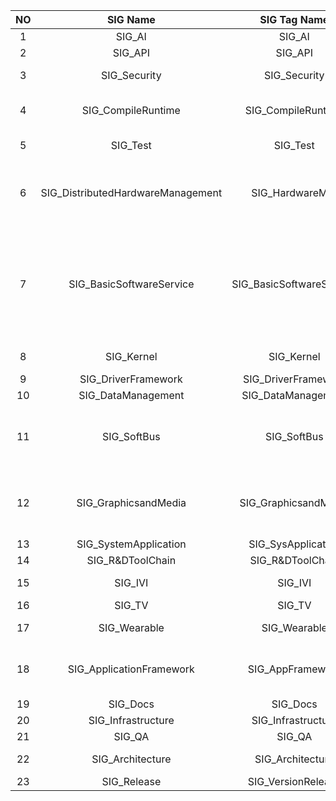 |NO|SIG Name|SIG Tag Name|SIG Leader|Level 1 Subsystem Name|
| :----: | :----: | :----: | :----: | :----: |
|1|SIG_AI|SIG_AI|[chenxiaoliang](https://gitee.com/silenchen)|L1S_AI|
|2|SIG_API|SIG_API|[zhangyongzhi](https://gitee.com/karl-z)|NA|
|3|SIG_Security|SIG_Security|[yangyongjie](yongjie.yan@huawei.com)|L1S_Security <br> L1S_BIOMETRICS|
|4|SIG_CompileRuntime|SIG_CompileRuntime|[huanghuijin](https://gitee.com/huanghuijin) <br> [wangxing](https://gitee.com/wangxing-hw)|L1S_CCRuntime <br> L1S_Build <br> L1S_UTILS|
|5|SIG_Test|SIG_Test|[gaohanyi](https://gitee.com/gaohanyi1982) <br> [wangjuntao](https://gitee.com/buranfanchen)|L1S_Test|
|6|SIG_DistributedHardwareManagement|SIG_HardwareMgr|[ligang](william.ligang@huawei.com) <br> [houpengfei](https://gitee.com/hhh2)|L1S_MSDP <br> L1S_PowerMgr <br> L1S_Sensors <br> L1S_USB <br> L1s_DistributedHardware <br> |
|7|SIG_BasicSoftwareService|SIG_BasicSoftwareService|[zhangxiaotian](https://gitee.com/handyohos) <br> [liyu](https://gitee.com/ericlee)|L1S_DistributedSchedule <br> L1S_ResourceSchedule <br> L1S_StartUp <br> L1S_Notification <br> L1S_HiviewDFX <br> L1S_Update <br> L1S_Account <br> L1S_BarrierFree <br> L1S_MiscServices|
|8|SIG_Kernel|SIG_Kernel|[lijiaxin](nina.lijiaxin@huawei.com) <br> [wangmihu](https://gitee.com/wangmihu2008)|L1S_Kernel|
|9|SIG_DriverFramework|SIG_DriverFramework|[chenfeng](https://gitee.com/chenfeng469)|L1S_Drivers|
|10|SIG_DataManagement|SIG_DataManagement|[gongashi](https://gitee.com/gong-a-shi)|L1S_DistributedDataMgr_DFS|
|11|SIG_SoftBus|SIG_SoftBus|[houweibo](houweibo@huawei.com) <br> [chengguohong](https://gitee.com/cheng_guohong)|L1S_Communication <br> L1S_telepony <br> L1S_Location <br> L1S_Communication_HW <br> L1S_Communication_NetMgr|
|12|SIG_GraphicsandMedia|SIG_GraphicsandMedia|[wangjun](wangjun145@huawei.com) <br> [tanliwen](https://gitee.com/tanliwen1)|L1S_Graphic_AGPEngine <br> L1S_MultiModalInput <br> L1S_MultiMedia <br> L1S_Graphic_AGPComponent <br> L1S_Graphic_AGPWindows|
|13|SIG_SystemApplication|SIG_SysApplication|[wangfeng](https://gitee.com/nicolaswang)|L1S_Applications|
|14|SIG_R&DToolChain|SIG_R&DToolChain|[wangzaishang](https://gitee.com/wangzaishang)|L1S_DevTools|
|15|SIG_IVI|SIG_IVI|[guojinwei](guojinwei@huawei.com)|L1S_IVIHardware <br> L1S_IVI|
|16|SIG_TV|SIG_TV|[zhangxiaotian](https://gitee.com/handyohos)|L1S_IntelliTV|
|17|SIG_Wearable|SIG_Wearable|[wangxiangyang](walton.wang@huawei.com)|L1S_WearableHardware <br> L1S_Wearable|
|18|SIG_ApplicationFramework|SIG_AppFramework|[qiangbo](https://gitee.com/huawei_qiangbo) <br> [niuhui](niuhui@huawei.com)|L1S_Global <br> L1S_AppExecFwk <br> L1S_AAFwk <br> L1S_ACE|
|19|SIG_Docs|SIG_Docs|[yangni](https://gitee.com/neeen)|L1S_Docs|
|20|SIG_Infrastructure|SIG_Infrastructure|[wangyiming](https://gitee.com/youthdragon)|NA|
|21|SIG_QA|SIG_QA|[xingwenhua](https://gitee.com/xhuazi)|NA|
|22|SIG_Architecture|SIG_Architecture|[rengelin](https://gitee.com/im-off-this-week) <br> [wanchengzhen](https://gitee.com/wanchengzhen)|NA|
|23|SIG_Release|SIG_VersionRelease|[mazhanfu](https://gitee.com/fma66169)|NA|

